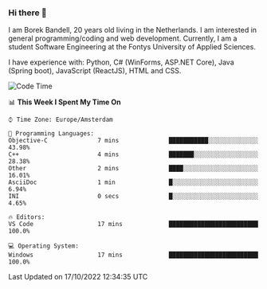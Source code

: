 ### Hi there 👋

I am Borek Bandell, 20 years old living in the Netherlands. I am interested in general programming/coding and web development. Currently, I am a student Software Engineering at the Fontys University of Applied Sciences.

I have experience with: Python, C# (WinForms, ASP.NET Core), Java (Spring boot), JavaScript (ReactJS), HTML and CSS.

<!--START_SECTION:waka-->
![Code Time](http://img.shields.io/badge/Code%20Time-240%20hrs%206%20mins-blue)

📊 **This Week I Spent My Time On** 

```text
⌚︎ Time Zone: Europe/Amsterdam

💬 Programming Languages: 
Objective-C              7 mins              ███████████░░░░░░░░░░░░░░   43.98% 
C++                      4 mins              ███████░░░░░░░░░░░░░░░░░░   28.38% 
Other                    2 mins              ████░░░░░░░░░░░░░░░░░░░░░   16.01% 
AsciiDoc                 1 min               █░░░░░░░░░░░░░░░░░░░░░░░░   6.94% 
INI                      0 secs              █░░░░░░░░░░░░░░░░░░░░░░░░   4.65%

🔥 Editors: 
VS Code                  17 mins             █████████████████████████   100.0%

💻 Operating System: 
Windows                  17 mins             █████████████████████████   100.0%

```


 Last Updated on 17/10/2022 12:34:35 UTC
<!--END_SECTION:waka-->

<!--**tcBorek2002/tcBorek2002** is a ✨ _special_ ✨ repository because its `README.md` (this file) appears on your GitHub profile.

Here are some ideas to get you started:

- 🔭 I’m currently working on ...
- 🌱 I’m currently learning ...
- 👯 I’m looking to collaborate on ...
- 🤔 I’m looking for help with ...
- 💬 Ask me about ...
- 📫 How to reach me: ...
- 😄 Pronouns: ...
- ⚡ Fun fact: ...
-->
